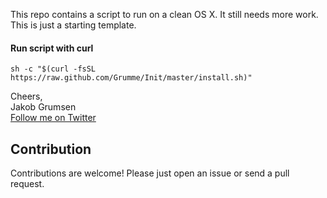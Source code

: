 This repo contains a script to run on a clean OS X.
It still needs more work. This is just a starting template.
<br>

#### Run script with curl

```shell
sh -c "$(curl -fsSL https://raw.github.com/Grumme/Init/master/install.sh)"
```

Cheers,<br>
Jakob Grumsen
<br><a href="https://twitter.com/JGrumsen">Follow me on Twitter</a>
<br>

## Contribution

Contributions are welcome! Please just open an issue or send a pull request.
